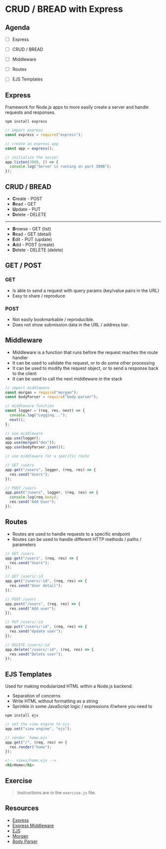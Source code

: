 # CRUD / BREAD with Express

## Agenda

- [ ] Express

- [ ] CRUD / BREAD

- [ ] Middleware

- [ ] Routes

- [ ] EJS Templates

## Express

Framework for Node.js apps to more easily create a server and handle requests and responses.

```
npm install express
```

```js
// import express
const express = require("express");

// create an express app
const app = express();

// initialize the server
app.listen(3000, () => {
  console.log("Server is running on port 3000");
});
```

## CRUD / BREAD

- **C**reate - POST
- **R**ead - GET
- **U**pdate - PUT
- **D**elete - DELETE

---

- **B**rowse - GET (list)
- **R**ead - GET (detail)
- **E**dit - PUT (update)
- **A**dd - POST (create)
- **D**elete - DELETE (delete)

## GET / POST

### GET

- Is able to send a request with query params (key/value pairs in the URL)
- Easy to share / reproduce

### POST

- Not easily bookmarkable / reproducible.
- Does not show submission data in the URL / address bar.

## Middleware

- Middleware is a function that runs before the request reaches the route handler
- It can be used to validate the request, or to do some other processing
- It can be used to modify the request object, or to send a response back to the client
- It can be used to call the next middleware in the stack

```js
// import middleware
const morgan = require("morgan");
const bodyParser = require("body-parser");

// middleware function
const logger = (req, res, next) => {
  console.log("Logging...");
  next();
};

// use middleware
app.use(logger);
app.use(morgan("dev"));
app.use(bodyParser.json());

// use middleware for a specific route

// GET /users
app.get("/users", logger, (req, res) => {
  res.send("Users");
});

// POST /users
app.post("/users", logger, (req, res) => {
  console.log(req.body);
  res.send("Add User");
});
```

## Routes

- Routes are used to handle requests to a specific endpoint
- Routes can be used to handle different HTTP methods / paths / parameters

```js
// GET /users
app.get("/users", (req, res) => {
  res.send("Users");
});

// GET /users/:id
app.get("/users/:id", (req, res) => {
  res.send("User detail");
});

// POST /users
app.post("/users", (req, res) => {
  res.send("Add user");
});

// PUT /users/:id
app.put("/users/:id", (req, res) => {
  res.send("Update user");
});

// DELETE /users/:id
app.delete("/users/:id", (req, res) => {
  res.send("Delete user");
});
```

## EJS Templates

Used for making modularized HTML within a Node.js backend.

- Separation of concerns
- Write HTML without formatting as a string
- Sprinkle in some JavaScript logic / expressions if/where you need to

```
npm install ejs
```

```js
// set the view engine to ejs
app.set("view engine", "ejs");
```

```js
// render `home.ejs`
app.get("/", (req, res) => {
  res.render("home");
});
```

```html
<!-- views/home.ejs -->
<h1>Home</h1>
```

## Exercise

> Instructions are in the `exercise.js` file.

## Resources

- [Express](https://expressjs.com/)
- [Express Middleware](https://expressjs.com/en/guide/using-middleware.html)
- [EJS](https://ejs.co/)
- [Morgan](https://expressjs.com/en/resources/middleware/morgan.html)
- [Body Parser](https://www.npmjs.com/package/body-parser)

